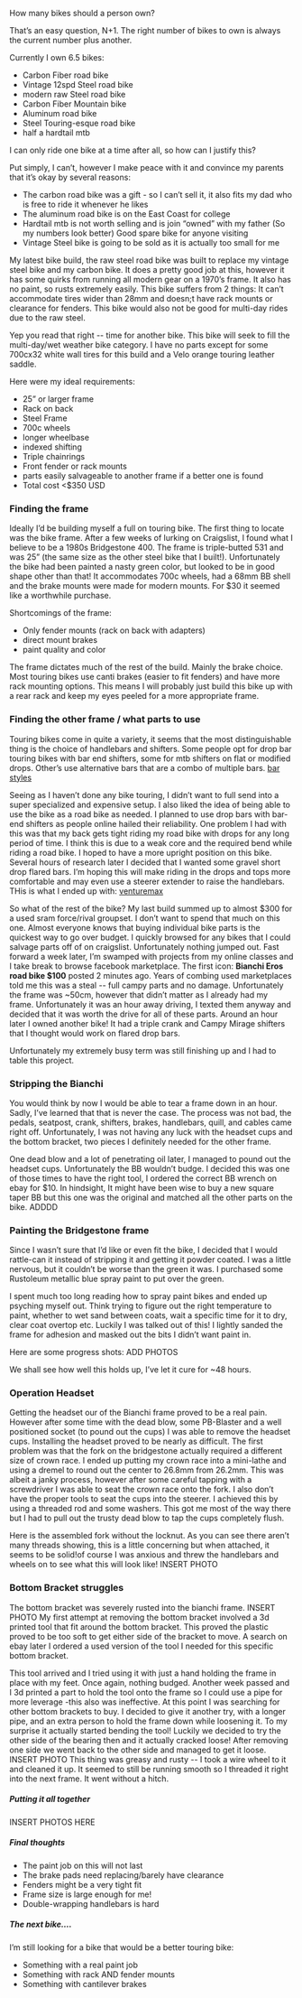 How many bikes should a person own?

That’s an easy question, N+1. The right number of bikes to own is always the current number plus another.

Currently I own 6.5 bikes:
- Carbon Fiber road bike
- Vintage 12spd Steel road bike
- modern raw Steel road bike
- Carbon Fiber Mountain bike
- Aluminum road bike
- Steel Touring-esque road bike
- half a hardtail mtb

I can only ride one bike at a time after all, so how can I justify this?

Put simply, I can’t, however I make peace with it and convince my parents that it’s okay by several reasons:
- The carbon road bike was a gift - so I can’t sell it, it also fits my dad who is free to ride it whenever he likes
- The aluminum road bike is on the East Coast for college
- Hardtail mtb is not worth selling and is join “owned” with my father (So my numbers look better) Good spare bike for anyone visiting
- Vintage Steel bike is going to be sold as it is actually too small for me

My latest bike build, the raw steel road bike was built to replace my vintage steel bike and my carbon bike. It does a pretty good job at this, however it has some quirks from running all modern gear on a 1970’s frame. It also has no paint, so rusts extremely easily. This bike suffers from 2 things: It can’t accommodate tires wider than 28mm and doesn;t have rack mounts or clearance for fenders. This bike would also not be good for multi-day rides due to the raw steel. 

Yep you read that right -- time for another bike. This bike will seek to fill the multi-day/wet weather bike category. I have no parts except for some 700cx32 white wall tires for this build and a Velo orange touring leather saddle.

Here were my ideal requirements:
- 25” or larger frame
- Rack on back
- Steel Frame
- 700c wheels
- longer wheelbase
- indexed shifting
- Triple chainrings
- Front fender or rack mounts
- parts easily salvageable to another frame if a better one is found
- Total cost <$350 USD

### Finding the frame

Ideally I’d be building myself a full on touring bike. The first thing to locate was the bike frame. After a few weeks of lurking on Craigslist, I found what I believe to be a 1980s Bridgestone 400. The frame is triple-butted 531 and was 25” (the same size as the other steel bike that I built!). Unfortunately the bike had been painted a nasty green color, but looked to be in good shape other than that! It accommodates 700c wheels, had a 68mm BB shell and the brake mounts were made for modern mounts. For $30 it seemed like a worthwhile purchase. 

Shortcomings of the frame:
- Only fender mounts (rack on back with adapters)
- direct mount brakes
- paint quality and color

The frame dictates much of the rest of the build. Mainly the brake choice. Most touring bikes use canti brakes (easier to fit fenders) and have more rack mounting options. This means I will probably just build this bike up with a rear rack and keep my eyes peeled for a more appropriate frame.

### Finding the other frame / what parts to use
Touring bikes come in quite a variety, it seems that the most distinguishable thing is the choice of handlebars and shifters. Some people opt for drop bar touring bikes with bar end shifters, some for mtb shifters on flat or modified drops. Other’s use alternative bars that are a combo of multiple bars. 
[bar styles](https://viventebikes.com/wp-content/uploads/2018/09/Handlebar_banner.jpg)

Seeing as I haven’t done any bike touring, I didn’t want to full send into a super specialized and expensive setup. I also liked the idea of being able to use the bike as a road bike as needed. I planned to use drop bars with bar-end shifters as people online hailed their reliability. One problem I had with this was that my back gets tight riding my road bike with drops for any long period of time. I think this is due to a weak core and the required bend while riding a road bike. I hoped to have a more upright position on this bike. Several hours of research later I decided that I wanted some gravel short drop flared bars. I’m hoping this will make riding in the drops and tops more comfortable and may even use a steerer extender to raise the handlebars. THis is what I ended up with:
[venturemax](https://us.ritcheylogic.com/media/catalog/product/cache/5f77e273ad5885f1ea7918d98f061399/b/r/br_rd_wcs_venturemax-ii_blatte_42cm_angle.jpg)

So what of the rest of the bike? My last build summed up to almost $300 for a used sram force/rival groupset. I don’t want to spend that much on this one. Almost everyone knows that buying individual bike parts is the quickest way to go over budget. I quickly browsed for any bikes that I could salvage parts off of on craigslist. Unfortunately nothing jumped out. 
Fast forward a week later, I’m swamped with projects from my online classes and I take break to browse facebook marketplace. The first icon: **Bianchi Eros road bike $100** posted 2 minutes ago. Years of combing used marketplaces told me this was a steal -- full campy parts and no damage. Unfortunately the frame was ~50cm, however that didn’t matter as I already had my frame. Unfortunately it was an hour away driving, I texted them anyway and decided that it was worth the drive for all of these parts. Around an hour later I owned another bike! It had a triple crank and Campy Mirage shifters that I thought would work on flared drop bars.

Unfortunately my extremely busy term was still finishing up and I had to table this project.

### Stripping the Bianchi
You would think by now I would be able to tear a frame down in an hour. Sadly, I’ve learned that that is never the case. The  process was not bad, the pedals, seatpost, crank, shifters, brakes, handlebars, quill, and cables came right off. Unfortunately, I was not having any luck with the headset cups and the bottom bracket, two pieces I definitely needed for the other frame. 

One dead blow and a lot of penetrating oil later, I managed to pound out the headset cups. Unfortunately the BB wouldn’t budge. I decided this was one of those times to have the right tool, I ordered the correct BB wrench on ebay for $10. In hindsight, It might have been wise to buy a new square taper BB but this one was the original and matched all the other parts on the bike.
ADDDD

### Painting the Bridgestone frame
Since I wasn’t sure that I’d like or even fit the bike, I decided that I would rattle-can it instead of stripping it and getting it powder coated. I was a little nervous, but it couldn’t be worse than the green it was. I purchased some Rustoleum metallic blue spray paint to put over the green.

I spent much too long reading how to spray paint bikes and ended up psyching myself out. Think trying to figure out the right temperature to paint, whether to wet sand between coats, wait a specific time for it to dry, clear coat overtop etc. Luckily I was talked out of this! I lightly sanded the frame for adhesion and masked out the bits I didn’t want paint in. 

Here are some progress shots:
ADD PHOTOS

We shall see how well this holds up, I’ve let it cure for ~48 hours.

### Operation Headset
Getting the headset our of the Bianchi frame proved to be a real pain. However after some time with the dead blow, some PB-Blaster and a well positioned socket (to pound out the cups) I was able to remove the headset cups.
Installing the headset proved to be nearly as difficult. The first problem was that the fork on the bridgestone actually required a different size of crown race. I ended up putting my crown race into a mini-lathe and using a dremel to round out the center to 26.8mm from 26.2mm. This was albeit a janky process, however after some careful tapping with a screwdriver I was able to seat the crown race onto the fork. I also don’t have the proper tools to seat the cups into the steerer. I achieved this by using a threaded rod and some washers. This got me most of the way there but I had to pull out the trusty dead blow to tap the cups completely flush.

Here is the assembled fork without the locknut. As you can see there aren’t many threads showing, this is a little concerning but when attached, it seems to be solid!of course I was anxious and threw the handlebars and wheels on to see what this will look like!
INSERT PHOTO

### Bottom Bracket struggles
The bottom bracket was severely rusted into the bianchi frame.
INSERT PHOTO
My first attempt at removing the bottom bracket involved a 3d printed tool that fit around the bottom bracket. This proved the plastic proved to be too soft to get either side of the bracket to move. A search on ebay later I ordered a used version of the tool I needed for this specific bottom bracket. 

This tool arrived and I tried using it with just a hand holding the frame in place with my feet. Once again, nothing budged. Another week passed  and I 3d printed a part to hold the tool onto the frame so I could use a pipe for more leverage -this also was ineffective. At this point I was searching for other bottom brackets to buy. I decided to give it another try, with a longer pipe, and an extra person to hold the frame down while loosening it. To my surprise it actually started bending the tool! Luckily we decided to try the other side of the bearing then and it actually cracked loose! After removing one side we went back to the other side and managed to get it loose. 
INSERT PHOTO
This thing was greasy and rusty -- I took a wire wheel to it and cleaned it up. It seemed to still be running smooth so I threaded it right into the next frame. It went without a hitch. 

##### Putting it all together
INSERT PHOTOS HERE

##### Final thoughts
- The paint job on this will not last
- The brake pads need replacing/barely have clearance
- Fenders might be a very tight fit
- Frame size is large enough for me!
- Double-wrapping handlebars is hard

##### The next bike….
I’m still looking for a bike that would be a better touring bike:
- Something with a real paint job
- Something with rack AND fender mounts
- Something with cantilever brakes
